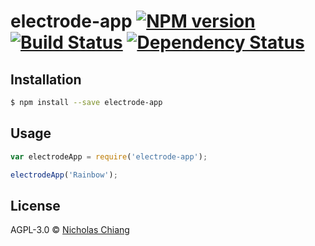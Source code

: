 # electrode-app [![NPM version][npm-image]][npm-url] [![Build Status][travis-image]][travis-url] [![Dependency Status][daviddm-image]][daviddm-url]
> 

## Installation

```sh
$ npm install --save electrode-app
```

## Usage

```js
var electrodeApp = require('electrode-app');

electrodeApp('Rainbow');
```
## License

AGPL-3.0 © [Nicholas Chiang](https://nicholaschiang.com)


[npm-image]: https://badge.fury.io/js/electrode-app.svg
[npm-url]: https://npmjs.org/package/electrode-app
[travis-image]: https://travis-ci.org/nicholaschiang/electrode-app.svg?branch=master
[travis-url]: https://travis-ci.org/nicholaschiang/electrode-app
[daviddm-image]: https://david-dm.org/nicholaschiang/electrode-app.svg?theme=shields.io
[daviddm-url]: https://david-dm.org/nicholaschiang/electrode-app
